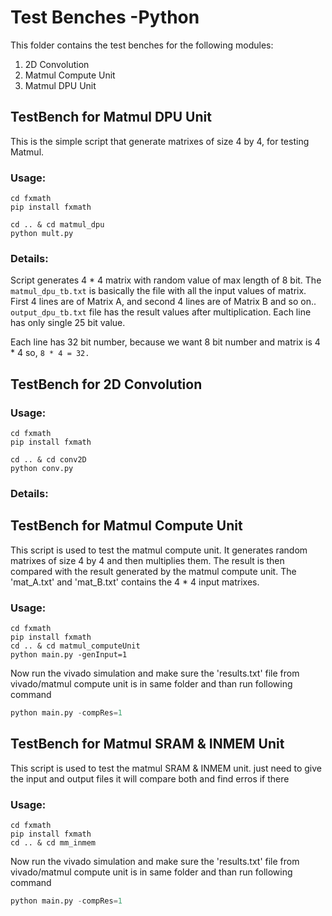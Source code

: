 # Test Benches -Python

This folder contains the test benches for the following modules:

1. 2D Convolution
2. Matmul Compute Unit
3. Matmul DPU Unit


## TestBench for Matmul DPU Unit

This is the simple script that generate matrixes of size 4 by 4, for testing Matmul.



### Usage:

```
cd fxmath
pip install fxmath

cd .. & cd matmul_dpu
python mult.py
```



### Details:

Script generates 4 * 4 matrix with random value of max length of 8 bit. The `matmul_dpu_tb.txt` is basically the file with all the input values of matrix. First 4 lines are of Matrix A, and second 4 lines are of Matrix B and so on.. `output_dpu_tb.txt` file has the result values after multiplication. Each line has only single 25 bit value.

Each line has 32 bit number, because we want 8 bit number and matrix is 4 * 4 so, `8 * 4 = 32.`



## TestBench for 2D Convolution



### Usage:

```
cd fxmath
pip install fxmath

cd .. & cd conv2D
python conv.py
```



### Details:




## TestBench for Matmul Compute Unit

This script is used to test the matmul compute unit. It generates random matrixes of size 4 by 4 and then multiplies them. The result is then compared with the result generated by the matmul compute unit.
The 'mat_A.txt' and 'mat_B.txt' contains the 4 * 4 input matrixes. 

### Usage:

```
cd fxmath
pip install fxmath
cd .. & cd matmul_computeUnit
python main.py -genInput=1 
```

Now run the vivado simulation and make sure the 'results.txt' file from vivado/matmul compute unit is in same folder and than run following command

```python
python main.py -compRes=1
```


## TestBench for Matmul SRAM & INMEM Unit

This script is used to test the matmul SRAM & INMEM unit. just need to give the input and output files it will compare both and find erros if there 

### Usage:

```
cd fxmath
pip install fxmath
cd .. & cd mm_inmem
```

Now run the vivado simulation and make sure the 'results.txt' file from vivado/matmul compute unit is in same folder and than run following command

```python
python main.py -compRes=1
```
